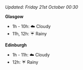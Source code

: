 *Updated: Friday 21st October 00:30*

**Glasgow**

* 1h - 10h: :cloud: Cloudy
* 11h, 12h: :umbrella: Rainy

**Edinburgh**

* 1h - 11h: :cloud: Cloudy
* 12h: :umbrella: Rainy
